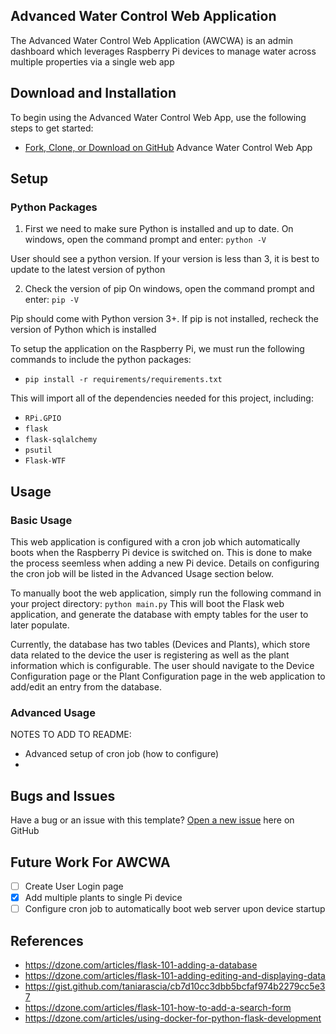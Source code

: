 ## Advanced Water Control Web Application

The Advanced Water Control Web Application (AWCWA) is an admin dashboard which leverages Raspberry Pi devices to manage water across multiple properties via a single web app

## Download and Installation

To begin using the Advanced Water Control Web App, use the following steps to get started:
* [Fork, Clone, or Download on GitHub](https://github.com/KVessey/AdvancedWaterControlWebApp) Advance Water Control Web App

## Setup
### Python Packages
1. First we need to make sure Python is installed and up to date. On windows, open the command prompt and enter:
 `python -V`

User should see a python version. If your version is less than 3, it is best to update to the latest version of python

2. Check the version of pip
On windows, open the command prompt and enter:
 `pip -V`

Pip should come with Python version 3+. If pip is not installed, recheck the version of Python which is installed

To setup the application on the Raspberry Pi, we must run the following commands to include the python packages:
* `pip install -r requirements/requirements.txt`

This will import all of the dependencies needed for this project, including:

* `RPi.GPIO`
* `flask`
* `flask-sqlalchemy`
* `psutil`
* `Flask-WTF`

## Usage

### Basic Usage
This web application is configured with a cron job which automatically boots when the Raspberry Pi device is switched on. This is done to make the process seemless when adding a new Pi device. Details on configuring the cron job will be listed in the Advanced Usage section below.

To manually boot the web application, simply run the following command in your project directory:
`python main.py`
This will boot the Flask web application, and generate the database with empty tables for the user to later populate.

Currently, the database has two tables (Devices and Plants), which store data related to the device the user is registering as well as the plant information which is configurable. The user should navigate to the Device Configuration page or the Plant Configuration page in the web application to add/edit an entry from the database.

### Advanced Usage

NOTES TO ADD TO README:
* Advanced setup of cron job (how to configure)
* 


## Bugs and Issues

Have a bug or an issue with this template? [Open a new issue](https://github.com/KVessey/AdvancedWaterControlWebApp/issues) here on GitHub


## Future Work For AWCWA
- [ ] Create User Login page
- [x] Add multiple plants to single Pi device
- [ ] Configure cron job to automatically boot web server upon device startup

## References
* https://dzone.com/articles/flask-101-adding-a-database
* https://dzone.com/articles/flask-101-adding-editing-and-displaying-data
* https://gist.github.com/taniarascia/cb7d10cc3dbb5bcfaf974b2279cc5e37
* https://dzone.com/articles/flask-101-how-to-add-a-search-form
* https://dzone.com/articles/using-docker-for-python-flask-development
